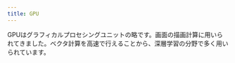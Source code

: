 ```yaml
---
title: GPU
---
```


GPUはグラフィカルプロセシングユニットの略です。画面の描画計算に用いられてきました。ベクタ計算を高速で行えることから、深層学習の分野で多く用いられています。
